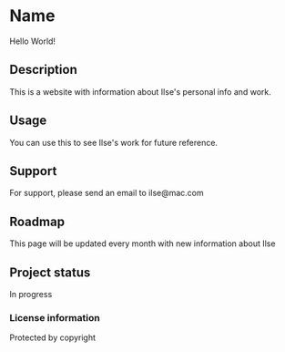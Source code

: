 <h1>Name</h1>	
<p>Hello World!</p>
<h2>Description</h2>
<p>This is a website with information about Ilse's personal info and work.</p>
<h2>Usage</h2>
<p>You can use this to see Ilse's work for future reference.</p>
<h2>Support</h2>
<p>For support, please send an email to ilse@mac.com </p>
<h2>Roadmap</h2>
<p>This page will be updated every month with new information about Ilse</p>
<h2>Project status</h2>
<p>In progress</p>
<h3>License information </h3>
<p>Protected by copyright</p>
